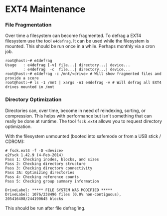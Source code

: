 # EXT4 Maintenance

### File Fragmentation

Over time a filesystem can become fragmented. To defrag a EXT4 filesystem use the tool `e4defrag`. It can be used while the filesystem is mounted. This should be run once in a while. Perhaps monthly via a cron job.


```
root@host:~# e4defrag
Usage   : e4defrag [-v] file...| directory...| device...
        : e4defrag  -c  file...| directory...| device...
root@host:~# e4defrag -c /mnt/<drive> # Will show fragmented files and provide a score 
root@host:~# ls -1 /mnt | xargs -n1 e4defrag -v # Will defrag all EXT4 drives mounted in /mnt
```

### Directory Optimization

Directories can, over time, become in need of reindexing, sorting, or compression. This helps with performance but isn't something that can really be done at runtime. The tool `fsck.ext4` allows you to request directory optimization.

With the filesystem unmounted (booted into safemode or from a USB stick / CDROM):

```
# fsck.ext4 -f -D <device>
e2fsck 1.42.9 (4-Feb-2014)
Pass 1: Checking inodes, blocks, and sizes
Pass 2: Checking directory structure
Pass 3: Checking directory connectivity
Pass 3A: Optimizing directories
Pass 4: Checking reference counts
Pass 5: Checking group summary information

DriveLabel: ***** FILE SYSTEM WAS MODIFIED *****
DriveLabel: 1076/238496 files (0.0% non-contiguous), 205416408/244190645 blocks
```

This should be run after file defrag'ing.
